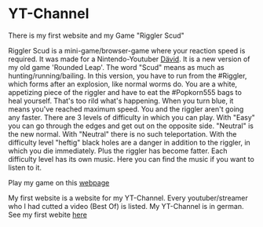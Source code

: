 # YT-Channel
There is my first website and my Game "Riggler Scud"

Riggler Scud is a mini-game/browser-game where your reaction speed is required. It was made for a Nintendo-Youtuber [Dävid](https://www.youtube.com/channel/UCUrpHdGecz7NS8jpvFOTwSg).
It is a new version of my old game 'Rounded Leap'. The word "Scud" means as much as hunting/running/bailing. In this version, you have to run from the #Riggler, which forms after an explosion, like normal worms do. You are a white, appetizing piece of the riggler and have to eat the #Popkorn555 bags to heal yourself. That's too rild what's happening. When you turn blue, it means you've reached maximum speed. You and the riggler aren't going any faster. There are 3 levels of difficulty in which you can play. 
With "Easy" you can go through the edges and get out on the opposite side. 
"Neutral" is the new normal. With "Neutral" there is no such teleportation.
With the difficulty level "heftig" black holes are a danger in addition to the riggler, in which you die immediately. Plus the riggler has become fatter.
Each difficulty level has its own music. Here you can find the music if you want to listen to it.

Play my game on this [webpage](https://quellens.github.io/YT-Channel/Riggler%20Scud/)

My first website is a website for my YT-Channel. Every youtuber/streamer who I had cutted a video (Best Of) is listed. My YT-Channel is in german.
See my first webite [here](https://quellens.github.io/YT-Channel/)
